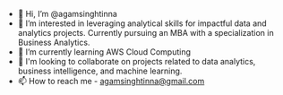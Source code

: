 - 👋 Hi, I’m @agamsinghtinna
- 👀 I’m interested in  leveraging analytical skills for impactful data and analytics projects. Currently pursuing an MBA with a specialization in Business Analytics.
- 🌱 I’m currently learning AWS Cloud Computing
- 💞️ I'm looking to collaborate on projects related to data analytics, business intelligence, and machine learning.
- 📫 How to reach me - agamsinghtinna@gmail.com
